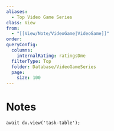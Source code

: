 ```yaml
---
aliases:
  - Top Video Game Series
class: View
from:
  - "[[View/Note/VideoGame|VideoGame]]"
order: 
queryConfig:
  columns:
    internalRating: ratingsDme
  filterType: Top
  folder: Database/VideoGameSeries
  page:
    size: 100
---
```

# Notes

```dataviewjs
await dv.view('task-table');
```
